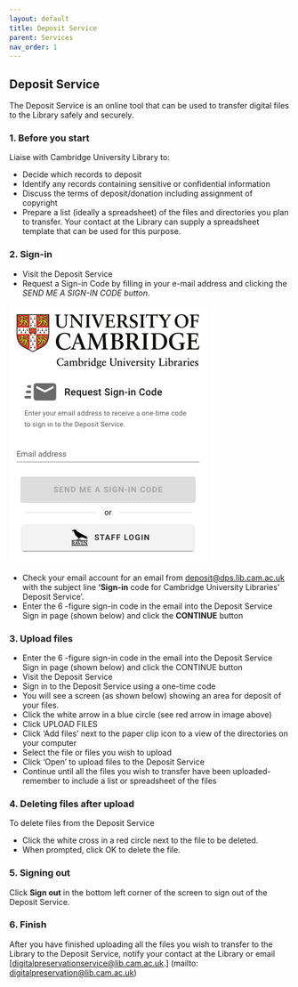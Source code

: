 ```yaml
---
layout: default
title: Deposit Service
parent: Services
nav_order: 1
---
```

## Deposit Service
The Deposit Service is an online tool that can be used to transfer digital files to the Library safely and
securely.

### 1. Before you start
Liaise with Cambridge University Library to:
* Decide which records to deposit
* Identify any records containing sensitive or confidential information
* Discuss the terms of deposit/donation including assignment of copyright
* Prepare a list (ideally a spreadsheet) of the files and directories you plan to transfer. Your
contact at the Library can supply a spreadsheet template that can be used for this purpose.

### 2. Sign-in
* Visit the Deposit Service
* Request a Sign-in Code by filling in your e-mail address and clicking the <em>SEND ME A SIGN-IN CODE button</em>.


![Deposit Service sign in page](assets/images/ds_sign_in.png)


* Check your email account for an email from deposit@dps.lib.cam.ac.uk with the subject line **‘Sign-in** code for Cambridge University Libraries’ Deposit Service’.
* Enter the 6 -figure sign-in code in the email into the Deposit Service Sign in page (shown below)
and click the **CONTINUE** button

### 3. Upload files
* Enter the 6 -figure sign-in code in the email into the Deposit Service Sign in page (shown below)
and click the CONTINUE button
* Visit the Deposit Service
* Sign in to the Deposit Service using a one-time code
* You will see a screen (as shown below) showing an area for deposit of your files.
* Click the white arrow in a blue circle (see red arrow in image above)
* Click UPLOAD FILES
* Click ‘Add files’ next to the paper clip icon to a view of the directories on your computer
* Select the file or files you wish to upload
* Click ‘Open’ to upload files to the Deposit Service
* Continue until all the files you wish to transfer have been uploaded- remember to include a list
or spreadsheet of the files

### 4. Deleting files after upload
To delete files from the Deposit Service
* Click the white cross in a red circle next to the file to be deleted.
* When prompted, click OK to delete the file.

### 5. Signing out
Click **Sign out** in the bottom left corner of the screen to sign out of the Deposit Service.

### 6. Finish
After you have finished uploading all the files you wish to transfer to the Library to the Deposit
Service, notify your contact at the Library or email [digitalpreservationservice@lib.cam.ac.uk.] (mailto: digitalpreservation@lib.cam.ac.uk)
